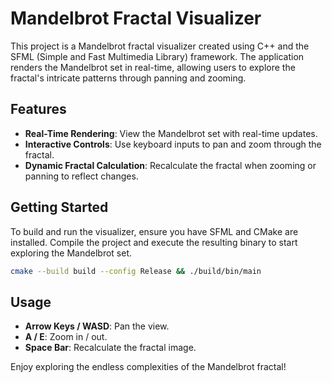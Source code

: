 # Mandelbrot Fractal Visualizer

This project is a Mandelbrot fractal visualizer created using C++ and the SFML (Simple and Fast Multimedia Library) framework. The application renders the Mandelbrot set in real-time, allowing users to explore the fractal's intricate patterns through panning and zooming.

## Features

- **Real-Time Rendering**: View the Mandelbrot set with real-time updates.
- **Interactive Controls**: Use keyboard inputs to pan and zoom through the fractal.
- **Dynamic Fractal Calculation**: Recalculate the fractal when zooming or panning to reflect changes.

## Getting Started

To build and run the visualizer, ensure you have SFML and CMake are installed. Compile the project and execute the resulting binary to start exploring the Mandelbrot set.
```bash
cmake --build build --config Release && ./build/bin/main
```

## Usage

- **Arrow Keys / WASD**: Pan the view.
- **A / E**: Zoom in / out.
- **Space Bar**: Recalculate the fractal image.

Enjoy exploring the endless complexities of the Mandelbrot fractal!

